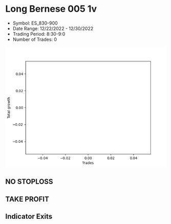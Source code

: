 # Long Bernese 005 1v 
- Symbol: ES_830-900
- Date Range: 12/22/2022 - 12/30/2022
- Trading Period: 8:30-9:0
- Number of Trades: 0

![Plot](LongBernese0051vES_830-900.png)
## NO STOPLOSS














## TAKE PROFIT











## Indicator Exits

